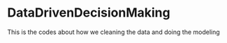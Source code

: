 # DataDrivenDecisionMaking

This is the codes about how we cleaning the data and doing the modeling
